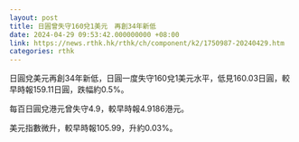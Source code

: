 ```yaml
---
layout: post
title: 日圓曾失守160兌1美元　再創34年新低
date: 2024-04-29 09:53:42.000000000 +08:00
link: https://news.rthk.hk/rthk/ch/component/k2/1750987-20240429.htm
categories: rthk
---
```


日圓兌美元再創34年新低，日圓一度失守160兌1美元水平，低見160.03日圓，較早時報159.11日圓，跌幅約0.5%。

每百日圓兌港元曾失守4.9，較早時報4.9186港元。

美元指數微升，較早時報105.99，升約0.03%。

